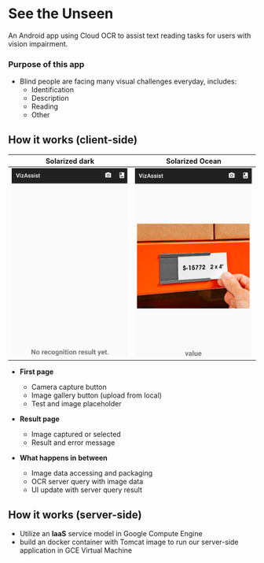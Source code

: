 # See the Unseen
An Android app using Cloud OCR to assist text reading tasks for users with vision impairment.


### Purpose of this app
* Blind people are facing many visual challenges everyday, includes:
    * Identification
    * Description
    * Reading
    * Other
    
## How it works (client-side)
Solarized dark             |  Solarized Ocean
:-------------------------:|:-------------------------:
![](user_interface.png)  |  ![](recognition_result.png)


* **First page**
    * Camera capture button
    * Image gallery button (upload from local)
    * Test and image placeholder

* **Result page**
    * Image captured or selected
    * Result and error message

* **What happens in between**
    * Image data accessing and packaging
    * OCR server query with image data
    * UI update with server query result

## How it works (server-side)
* Utilize an **IaaS** service model in Google Compute Engine
* build an docker container with Tomcat image to run our server-side application in GCE Virtual Machine

